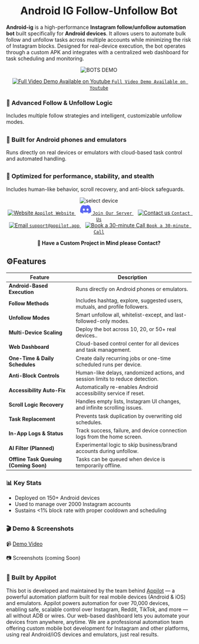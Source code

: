 <h1 align="center">Android IG Follow-Unfollow Bot</h1>

**Android-ig** is a high-performance **Instagram follow/unfollow automation bot** built specifically for **Android devices**. It allows users to automate bulk follow and unfollow tasks across multiple accounts while minimizing the risk of Instagram blocks. Designed for real-device execution, the bot operates through a custom APK and integrates with a centralized web dashboard for task scheduling and monitoring.


<p align="center">
  <img src="https://github.com/user-attachments/assets/480b9ec7-05ac-4ea8-b3f7-6005335fbc36"
       alt="BOTS DEMO"
       width="250px" />
  </p>
  
<div align="center">
  <a href="https://youtu.be/csCvtgMORN8?si=_bu5rPxWCobUaCmH">
    <img
      alt="Full Video Demo Available on Youtube"
      width="25px"
      src="https://github.com/user-attachments/assets/6d134d1d-2a93-4cba-a855-cead4a6f76a4"
    />
    <code>Full Video Demo Available on Youtube</code>
  </a>
</div>

### 🔁 Advanced Follow & Unfollow Logic
Includes multiple follow strategies and intelligent, customizable unfollow modes.

##

### 📱 Built for Android phones and emulators
Runs directly on real devices or emulators with cloud-based task control and automated handling.

##

### 🧠 Optimized for performance, stability, and stealth
Includes human-like behavior, scroll recovery, and anti-block safeguards.

<div align="center">
  <img
    src="https://github.com/user-attachments/assets/d200549d-7613-446f-a43b-19a4117ca360"
    alt="select device"
    width="600px"
  />
</div>


<div align="center">
  <a href="https://appilot.app/">
    <img
      alt="Website"
      width="25px"
      src="https://github.com/user-attachments/assets/8e5f3af3-b098-4c1d-980d-df9aebc680d0"
    />
    <code>Appilot Website</code>
  </a>
  &nbsp;&nbsp;
  <a href="https://discord.gg/3CZ5muJdF2">
    <img
      alt="Join Our Server"
      width="30px"
      src="https://github.com/Zeeshanahmad4/RealEstateMate-WhatsApp-Group-Management-Bot/blob/main/discord-icon-svgrepo-com.svg"
    />
    <code>Join Our Server</code>
  </a>
  &nbsp;&nbsp;
  <a href="https://t.me/appilotdev">
    <img
      alt="Contact us"
      width="30px"
      src="https://edent.github.io/SuperTinyIcons/images/svg/telegram.svg"
    />
    <code>Contact Us</code>
  </a>
</div>

<div align="center">
  <a href="mailto:support@appilot.app">
  <img
    alt="Email"
    width="30px"
    src="https://github.com/user-attachments/assets/91c8d428-32b7-4be0-91fa-2e42c902b5b8"
  />
  <code>support@appilot.app</code>
</a>
  &nbsp;&nbsp;
  <a href="https://cal.com/app-pilot-m8i8oo/30min">
  <img
    alt="Book a 30-minute Call"
    width="30px"
    src="https://github.com/user-attachments/assets/cd3e5c7b-3e4e-4bb3-b242-bcc20ee78f13"
  />
  <code>Book a 30-minute Call</code>
</a>
<span>


<strong>📩 Have a Custom Project in Mind please Contact?</strong>
</div>

## ⚙️Features

| Feature                           | Description                                                                 |
|-----------------------------------|-----------------------------------------------------------------------------|
| **Android-Based Execution**       | Runs directly on Android phones or emulators. |
| **Follow Methods**    | Includes hashtag, explore, suggested users, mutuals, and profile followers. |
| **Unfollow Modes**    | Smart unfollow all, whitelist-except, and last-followed-only modes. |
| **Multi-Device Scaling**   | Deploy the bot across 10, 20, or 50+ real devices.. |
| **Web Dashboard**      | Cloud-based control center for all devices and task management. |
| **One-Time & Daily Schedules**    | Create daily recurring jobs or one-time scheduled runs per device. |
| **Anti-Block Controls**           | Human-like delays, randomized actions, and session limits to reduce detection. |
| **Accessibility Auto-Fix**              | Automatically re-enables Android accessibility service if reset. |
| **Scroll Logic Recovery**     | Handles empty lists, Instagram UI changes, and infinite scrolling issues. |
| **Task Replacement**         | Prevents task duplication by overwriting old schedules. |
| **In-App Logs & Status**         | Track success, failure, and device connection logs from the home screen. |
| **AI Filter (Planned)**       | Experimental logic to skip business/brand accounts during unfollow. |
| **Offline Task Queuing (Coming Soon)**      | Tasks can be queued when device is temporarily offline. |


### 📊 Key Stats
- Deployed on 150+ Android devices
- Used to manage over 2000 Instagram accounts
- Sustains <1% block rate with proper cooldown and scheduling

##
### 🎬 Demo & Screenshots
📹 [Demo Video](https://youtu.be/csCvtgMORN8?si=KYi-di5ZWGwpLteb)

📷 Screenshots (coming Soon)

##
### 🧠 Built by Appilot
This bot is developed and maintained by the team behind [Appilot](https://www.appilot.com) — a powerful automation platform built for real mobile devices (Android & iOS) and emulators.
Appilot powers automation for over 70,000 devices, enabling safe, scalable control over Instagram, Reddit, TikTok, and more — all without ADB or wires. Our web-based dashboard lets you automate your devices from anywhere, anytime.
We are a professional automation team offering custom mobile bot development for Instagram and other platforms, using real Android/iOS devices and emulators, just real results.

